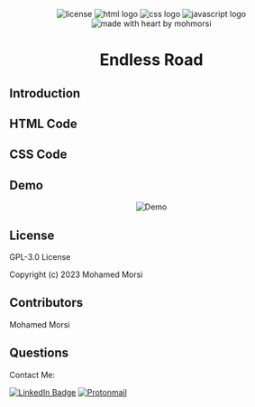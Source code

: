 <div align="center">

![license](https://img.shields.io/github/license/mohmorsi/Space-Byte?style=flat-square)
![html logo](https://img.shields.io/badge/HTML-C75333?style=flat-square&logo=html5&logoColor=white)
![css logo](https://img.shields.io/badge/CSS-3079E9?style=flat-square&logo=css3&logoColor=white)
![javascript logo](https://img.shields.io/badge/JS-ECD74E?style=flat-square&logo=javascript&logoColor=white)
![made with heart by mohmorsi](https://img.shields.io/badge/made%20with%20%E2%9D%A4%EF%B8%8F%20by-mohmorsi-red?style=flat-square)
</div>

<div align="center">

# Endless Road

</div>

## Introduction


## HTML Code


## CSS Code













## Demo
<div align="center">
  
![Demo](https://media.giphy.com/media/v1.Y2lkPTc5MGI3NjExM2Q3ZmM0NmFmNTViNzJmODJlNjg2MTQ1M2M3ZWRiNmZhOGY3M2RlZSZjdD1n/PCcz9qT3jc3T6qTiIO/giphy.gif)
</div>


## License
GPL-3.0 License

Copyright (c) 2023 Mohamed Morsi

## Contributors
Mohamed Morsi


## Questions
Contact Me:

[![LinkedIn Badge](https://img.shields.io/badge/LinkedIn-0077B5?style=for-the-badge&logo=linkedin&logoColor=white)](https://www.linkedin.com/in/mohamedammorsi)
[![Protonmail](https://img.shields.io/badge/ProtonMail-8B89CC?style=for-the-badge&logo=protonmail&logoColor=white)](mailto:adudefromearth@protonmail.com)
